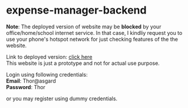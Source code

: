 # expense-manager-backend

**Note**: The deployed version of website may be **blocked** by your office/home/school internet service. In that case, I kindliy request you to use your phone's hotspot network for just checking features of the the website.          

Link to deployed version: [click here](https://expense-manager-352.herokuapp.com/)          
This website is just a prototype and not for actual use purpose.
       

Login using following credentials:      
**Email**: Thor@asgard        
**Password**: Thor                

or you may register using dummy credentials.

